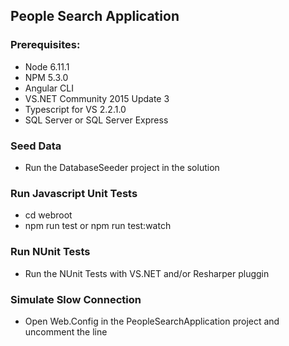## People Search Application

### Prerequisites:

- Node 6.11.1
- NPM 5.3.0
- Angular CLI
- VS.NET Community 2015 Update 3
- Typescript for VS 2.2.1.0
- SQL Server or SQL Server Express

### Seed Data

- Run the DatabaseSeeder project in the solution

### Run Javascript Unit Tests

- cd webroot
- npm run test 
  or
  npm run test:watch

### Run NUnit Tests

- Run the NUnit Tests with VS.NET and/or Resharper pluggin

### Simulate Slow Connection

- Open Web.Config in the PeopleSearchApplication project and uncomment the <add key="SimulateSlowNetwork" value="true"/> line


